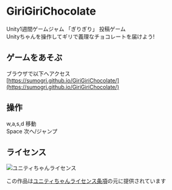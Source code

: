# GiriGiriChocolate
Unity1週間ゲームジャム 「ぎりぎり」 投稿ゲーム  
Unityちゃんを操作してギリで義理なチョコレートを届けよう!  

## ゲームをあそぶ
ブラウザで以下へアクセス  
[https://sumogri.github.io/GiriGiriChocolate/](https://sumogri.github.io/GiriGiriChocolate/)  

## 操作
w,a,s,d 移動  
Space 次へ/ジャンプ

## ライセンス
<div><img src="http://unity-chan.com/images/imageLicenseLogo.png" alt="ユニティちゃんライセンス"><p>この作品は<a href="http://unity-chan.com/contents/license_jp/" target="_blank">ユニティちゃんライセンス条項</a>の元に提供されています</p></div>